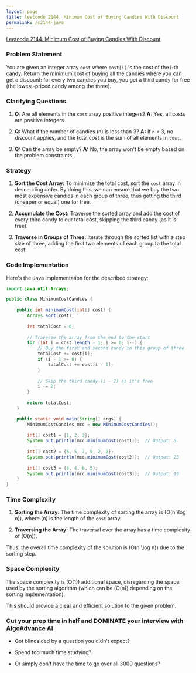 ```yaml
---
layout: page
title: leetcode 2144. Minimum Cost of Buying Candies With Discount
permalink: /s2144-java
---
```

[Leetcode 2144. Minimum Cost of Buying Candies With Discount](https://algoadvance.github.io/algoadvance/l2144)
### Problem Statement

You are given an integer array `cost` where `cost[i]` is the cost of the i-th candy. Return the minimum cost of buying all the candies where you can get a discount: for every two candies you buy, you get a third candy for free (the lowest-priced candy among the three).

### Clarifying Questions
1. **Q:** Are all elements in the `cost` array positive integers?
   **A:** Yes, all costs are positive integers.

2. **Q:** What if the number of candies (n) is less than 3?
   **A:** If `n` < 3, no discount applies, and the total cost is the sum of all elements in `cost`.

3. **Q:** Can the array be empty?
   **A:** No, the array won't be empty based on the problem constraints.

### Strategy

1. **Sort the Cost Array:**
   To minimize the total cost, sort the `cost` array in descending order. By doing this, we can ensure that we buy the two most expensive candies in each group of three, thus getting the third (cheaper or equal) one for free.

2. **Accumulate the Cost:**
   Traverse the sorted array and add the cost of every third candy to our total cost, skipping the third candy (as it is free).

3. **Traverse in Groups of Three:**
   Iterate through the sorted list with a step size of three, adding the first two elements of each group to the total cost.

### Code Implementation

Here's the Java implementation for the described strategy:

```java
import java.util.Arrays;

public class MinimumCostCandies {
    
    public int minimumCost(int[] cost) {
        Arrays.sort(cost);
        
        int totalCost = 0;
        
        // Traverse the array from the end to the start
        for (int i = cost.length - 1; i >= 0; i--) {
            // Buy the first and second candy in this group of three
            totalCost += cost[i];
            if (i - 1 >= 0) {
                totalCost += cost[i - 1];
            }
            
            // Skip the third candy (i - 2) as it's free
            i -= 2;
        }
        
        return totalCost;
    }

    public static void main(String[] args) {
        MinimumCostCandies mcc = new MinimumCostCandies();
        
        int[] cost1 = {1, 2, 3};
        System.out.println(mcc.minimumCost(cost1));  // Output: 5
        
        int[] cost2 = {6, 5, 7, 9, 2, 2};
        System.out.println(mcc.minimumCost(cost2));  // Output: 23
        
        int[] cost3 = {8, 4, 6, 5};
        System.out.println(mcc.minimumCost(cost3));  // Output: 19
    }
}
```

### Time Complexity

1. **Sorting the Array:**
   The time complexity of sorting the array is \(O(n \log n)\), where \(n\) is the length of the `cost` array.

2. **Traversing the Array:**
   The traversal over the array has a time complexity of \(O(n)\).

Thus, the overall time complexity of the solution is \(O(n \log n)\) due to the sorting step.

### Space Complexity

The space complexity is \(O(1)\) additional space, disregarding the space used by the sorting algorithm (which can be \(O(n)\) depending on the sorting implementation).

This should provide a clear and efficient solution to the given problem.


### Cut your prep time in half and DOMINATE your interview with [AlgoAdvance AI](https://algoAdvance.com)

- Got blindsided by a question you didn't expect?

- Spend too much time studying?

- Or simply don't have the time to go over all 3000 questions?

